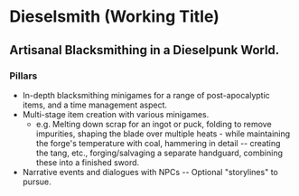 # Dieselsmith (Working Title)

## Artisanal Blacksmithing in a Dieselpunk World.

### Pillars
- In-depth blacksmithing minigames for a range of post-apocalyptic items, and a time management aspect.
- Multi-stage item creation with various minigames.
	- e.g. Melting down scrap for an ingot or puck, folding to remove impurities, shaping the blade over multiple heats - while maintaining the forge's temperature with coal, hammering in detail -- creating the tang, etc., forging/salvaging a separate handguard, combining these into a finished sword.
- Narrative events and dialogues with NPCs -- Optional "storylines" to pursue.

